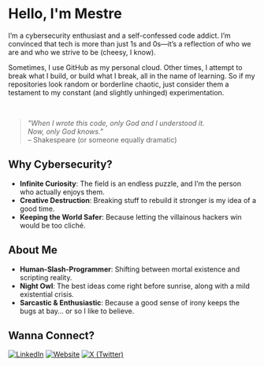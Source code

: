# Hello, I'm Mestre 
I’m a cybersecurity enthusiast and a self-confessed code addict. I’m convinced that tech is more than just 1s and 0s—it’s a reflection of who we are and who we strive to be (cheesy, I know).

Sometimes, I use GitHub as my personal cloud. Other times, I attempt to break what I build, or build what I break, all in the name of learning. So if my repositories look random or borderline chaotic, just consider them a testament to my constant (and slightly unhinged) experimentation.

<br>

> *"When I wrote this code, only God and I understood it.  
> Now, only God knows."*  
> – Shakespeare (or someone equally dramatic)
## Why Cybersecurity?
- **Infinite Curiosity**: The field is an endless puzzle, and I’m the person who actually enjoys them.  
- **Creative Destruction**: Breaking stuff to rebuild it stronger is my idea of a good time.  
- **Keeping the World Safer**: Because letting the villainous hackers win would be too cliché.

## About Me
- **Human-Slash-Programmer**: Shifting between mortal existence and scripting reality.  
- **Night Owl**: The best ideas come right before sunrise, along with a mild existential crisis.  
- **Sarcastic & Enthusiastic**: Because a good sense of irony keeps the bugs at bay… or so I like to believe.

## Wanna Connect?

[![LinkedIn](https://img.shields.io/badge/LinkedIn-0077B5?style=for-the-badge&logo=linkedin&logoColor=white)](https://www.linkedin.com/in/ignacio-jose-mestre-villagrasa-b79493183/)
[![Website](https://img.shields.io/badge/M3str3-ffffff?style=for-the-badge&logo=kalilinux&logoColor=black)](https://m3str3.com/?lang=en)
[![X (Twitter)](https://img.shields.io/badge/Twitter-000000?style=for-the-badge&logo=x&logoColor=white)](https://x.com/0xRootKit)
